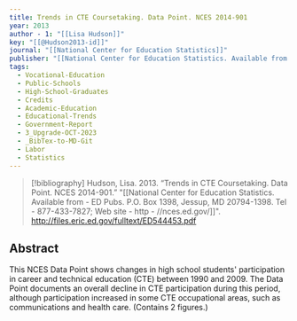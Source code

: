 ```yaml
---
title: Trends in CTE Coursetaking. Data Point. NCES 2014-901
year: 2013
author - 1: "[[Lisa Hudson]]"
key: "[[@Hudson2013-id]]"
journal: "[[National Center for Education Statistics]]"
publisher: "[[National Center for Education Statistics. Available from -  ED Pubs. P.O. Box 1398, Jessup, MD 20794-1398. Tel -  877-433-7827; Web site -  http - //nces.ed.gov/]]"
tags:
  - Vocational-Education
  - Public-Schools
  - High-School-Graduates
  - Credits
  - Academic-Education
  - Educational-Trends
  - Government-Report
  - 3_Upgrade-OCT-2023
  - _BibTex-to-MD-Git
  - Labor
  - Statistics
---
```


> [!bibliography]
> Hudson, Lisa. 2013. “Trends in CTE Coursetaking. Data Point. NCES 2014-901.” "[[National Center for Education Statistics. Available from -  ED Pubs. P.O. Box 1398, Jessup, MD 20794-1398. Tel -  877-433-7827; Web site -  http - //nces.ed.gov/]]". http://files.eric.ed.gov/fulltext/ED544453.pdf

## Abstract
This NCES Data Point shows changes in high school students' participation in career and technical education (CTE) between 1990 and 2009. The Data Point documents an overall decline in CTE participation during this period, although participation increased in some CTE occupational areas, such as communications and health care. (Contains 2 figures.)